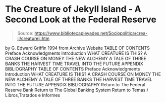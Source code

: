 # The Creature of Jekyll Island - A Second Look at the Federal Reserve

> Source: https://www.bibliotecapleyades.net/Sociopolitica/crea-ji/creatureji.htm

by G. Edward Griffin
1994
from Archive Website
TABLE OF CONTENTS Preface Acknowledgments Introduction WHAT CREATURE IS THIS? A CRASH COURSE ON MONEY THE NEW ALCHEMY A TALE OF THREE BANKS THE HARVEST TIME TRAVEL INTO THE FUTURE APPENDIX BIBLIOGRAPHY
TABLE OF CONTENTS
Preface
Acknowledgments
Introduction
WHAT CREATURE IS THIS?
A CRASH COURSE ON MONEY
THE NEW ALCHEMY
A TALE OF THREE BANKS
THE HARVEST
TIME TRAVEL INTO THE FUTURE
APPENDIX
BIBLIOGRAPHY
Return to The Federal Reserve Bank
Return to The Global Banking System
Return to Temas / Libros,Tratados e Informes
